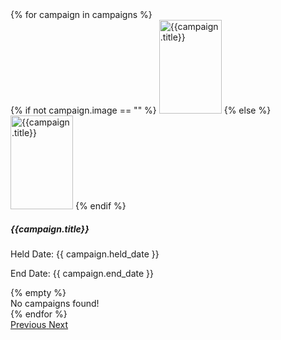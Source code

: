 <div class="col-md-12">
    <div id="carouselExampleControls" class="carousel slide" data-ride="carousel">
        <div class="carousel-inner">
            {% for campaign in campaigns %}
            <div class="carousel-item">
                {% if not campaign.image == "" %}
                <img class="d-block w-100" src="{{ campaign.image.url }}" alt="{{campaign.title}}"
                    style="height:150px;width:100px;">
                {% else %}
                <img class="d-block w-100" src="{% static 'images/raw/campaign.png' %}" alt="{{campaign.title}}"
                    style="height:150px;width:100px;">
                {% endif %}
                <div class="carousel-caption d-none d-md-block">
                    <h5>{{campaign.title}}</h5>
                    <p>Held Date: {{ campaign.held_date }}</p>
                    <p>End Date: {{ campaign.end_date }}</p>
                </div>
            </div>
            {% empty %}
            <div class="alert alert-warning">
                No campaigns found!
            </div>
            {% endfor %}
        </div>
        <a class="carousel-control-prev" href="#carouselExampleControls" role="button" data-slide="prev">
            <span class="carousel-control-prev-icon" aria-hidden="true"></span>
            <span class="sr-only">Previous</span>
        </a>
        <a class="carousel-control-next" href="#carouselExampleControls" role="button" data-slide="next">
            <span class="carousel-control-next-icon" aria-hidden="true"></span>
            <span class="sr-only">Next</span>
        </a>
    </div>
</div>